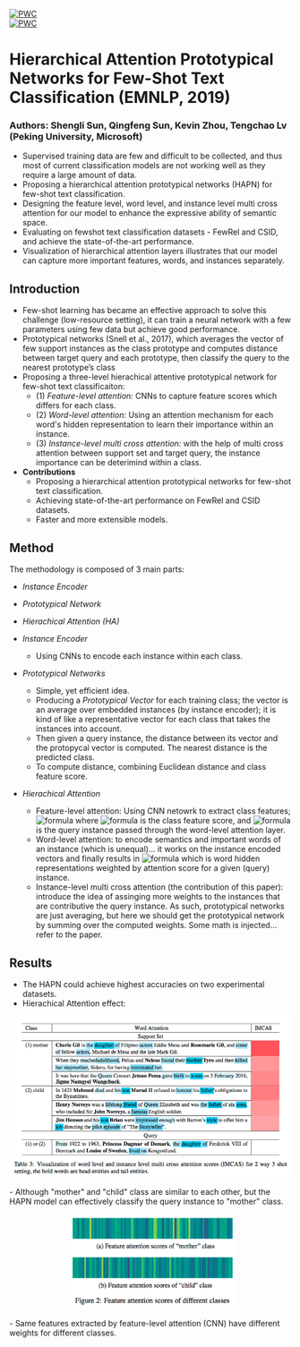[![PWC](https://img.shields.io/endpoint.svg?url=https://paperswithcode.com/badge/scibert-pretrained-contextualized-embeddings/named-entity-recognition-bc5cdr)](https://www.aclweb.org/anthology/D19-1045.pdf)  
[![PWC](https://img.shields.io/endpoint.svg?url=https://paperswithcode.com/badge/scibert-pretrained-contextualized-embeddings/named-entity-recognition-bc5cdr)](https://github.com/ChenRocks/fast_abs_rl)  

# Hierarchical Attention Prototypical Networks for Few-Shot Text Classification (EMNLP, 2019)
### Authors: Shengli Sun, Qingfeng Sun, Kevin Zhou, Tengchao Lv (Peking University, Microsoft)

- Supervised training data are few and difficult to be collected, and thus most of current classification models are not working well as they require a large amount of data.
- Proposing a hierarchical attention prototypical networks (HAPN) for few-shot text classification.
-  Designing the feature level, word level, and instance level multi cross attention for our model to enhance the expressive ability of semantic space.
- Evaluating on fewshot text classification datasets - FewRel and CSID, and achieve the state-of-the-art performance. 
- Visualization of hierarchical attention layers illustrates that our model can capture more important features, words, and instances separately.


## Introduction
- Few-shot learning has became an effective approach to solve
this challenge (low-resource setting), it can train a neural network with a
few parameters using few data but achieve good
performance.
- Prototypical networks (Snell et al., 2017), which
averages the vector of few support instances as the
class prototype and computes distance between
target query and each prototype, then classify the
query to the nearest prototype’s class
- Proposing a three-level hierachical attentive prototypical network for few-shot text classificaiton:
  - (1) *Feature-level attention:* CNNs to capture feature scores which differs for each class.
  - (2) *Word-level attention:* Using an attention mechanism for each word's hidden representation to learn their importance within an instance.
  - (3) *Instance-level multi cross attention:* with the help of multi cross attention between
support set and target query, the instance importance can be deterimind within a class. 
- __Contributions__
  - Proposing a hierarchical attention prototypical networks for few-shot text classification.
  - Achieving state-of-the-art performance on
FewRel and CSID datasets.
  - Faster and more extensible models.
  
## Method
The methodology is composed of 3 main parts:
  - *Instance Encoder*
  - *Prototypical Network*
  - *Hierachical Attention (HA)*
- *Instance Encoder*
  - Using CNNs to encode each instance within each class.
- *Prototypical Networks*
  - Simple, yet efficient idea. 
  - Producing a *Prototypical Vector* for each training class; the vector is an average over embedded instances (by instance encoder); it is kind of like a representative vector for each class that takes the instances into account.
  - Then given a query instance, the distance between its vector and the protopycal vector is computed. The nearest distance is the predicted class.
  - To compute distance, combining Euclidean distance and class feature score.
  
- *Hierachical Attention*
  - Feature-level attention: Using CNN netowrk to extract class features;  ![formula](https://render.githubusercontent.com/render/math?math=d(c_i%20,q^\prime)=(c_i%20-q^\prime)^2-\lambda_i) where ![formula](https://render.githubusercontent.com/render/math?math=\lambda_i) is the class feature score, and ![formula](https://render.githubusercontent.com/render/math?math=q^\prime) is the query instance passed through the word-level attention layer.
  - Word-level attention: to encode semantics and important words of an instance (which is unequal)... it works on the instance encoded vectors and finally results in ![formula](https://render.githubusercontent.com/render/math?math=s^j) which is word hidden representations weighted by attention score for a given (query) instance.
   - Instance-level multi cross attention (the contribution of this paper): introduce the idea of assinging more weights to the instances that are contributive the query instance. As such, prototypical networks are just averaging, but here we should get the prototypical network by summing over the computed weights. Some math is injected... refer to the paper.
   
 
## Results
  - The HAPN could achieve highest accuracies on two experimental datasets. 
  - Hierachical Attention effect: 
  <p align="center"><img src="https://github.com/sajastu/papers-I-read/blob/master/EMNLP/pictures/HAPN-1.png" width="550"></p>
  - Although "mother" and "child" class are similar to each other, but the HAPN model can effectively classify the query instance to "mother" class.
      <p align="center"><img src="https://github.com/sajastu/papers-I-read/blob/master/EMNLP/pictures/HAPN-2.png" width="300"></p>
      - Same features extracted by feature-level attention (CNN) have different weights for different classes.
    

  
   
